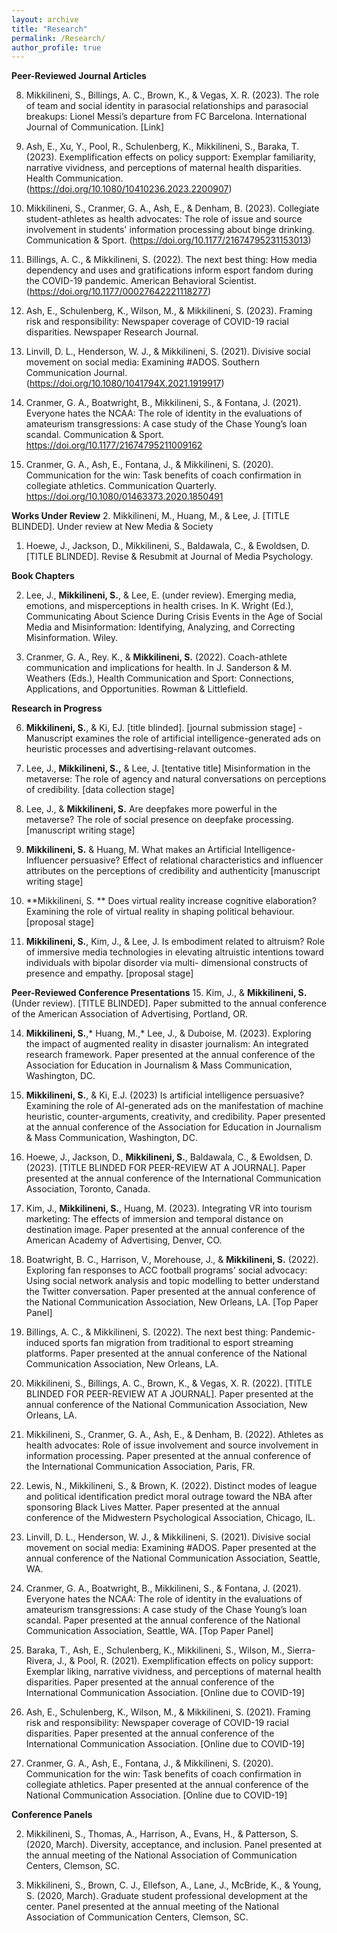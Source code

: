 ```yaml
---
layout: archive
title: "Research"
permalink: /Research/
author_profile: true
---
```


**Peer-Reviewed Journal Articles**

8. Mikkilineni, S., Billings, A. C., Brown, K., & Vegas, X. R. (2023). The role of team and social identity in parasocial relationships and parasocial breakups: Lionel Messi’s departure from FC Barcelona. International Journal of Communication. ​[Link]

7. Ash, E., Xu, Y., Pool, R., Schulenberg, K., Mikkilineni, S., Baraka, T. (2023). Exemplification effects on policy support: Exemplar familiarity, narrative vividness, and perceptions of maternal health disparities. Health Communication.  (https://doi.org/10.1080/10410236.2023.2200907)

6. Mikkilineni, S., Cranmer, G. A., Ash, E., & Denham, B. (2023). Collegiate student-athletes as health advocates: The role of issue and source involvement in students' information processing about binge drinking. Communication & Sport. (https://doi.org/10.1177/21674795231153013)

5. Billings, A. C., & Mikkilineni, S. (2022). The next best thing: How media dependency and uses and gratifications inform esport fandom during the COVID-19 pandemic. American Behavioral Scientist. (https://doi.org/10.1177/00027642221118277)

4. Ash, E., Schulenberg, K., Wilson, M., & Mikkilineni, S. (2023). Framing risk and responsibility: Newspaper coverage of COVID-19 racial disparities. Newspaper Research Journal.

3. Linvill, D. L., Henderson, W. J., & Mikkilineni, S. (2021). Divisive social movement on social media: Examining #ADOS. Southern Communication Journal. (https://doi.org/10.1080/1041794X.2021.1919917)

2. Cranmer, G. A., Boatwright, B., Mikkilineni, S., & Fontana, J. (2021). Everyone hates the NCAA: The role of identity in the evaluations of amateurism transgressions: A case study of the Chase Young’s loan scandal. Communication & Sport. 
​https://doi.org/10.1177/21674795211009162

1. Cranmer, G. A., Ash, E., Fontana, J., & Mikkilineni, S. (2020). Communication for the win: Task benefits of coach confirmation in collegiate athletics. Communication Quarterly. https://doi.org/10.1080/01463373.2020.1850491

**Works Under Review**
2. Mikkilineni, M., Huang, M., & Lee, J. [TITLE BLINDED]. Under review at New Media & Society 

1. Hoewe, J., Jackson, D., Mikkilineni, S., Baldawala, C., & Ewoldsen, D. [TITLE BLINDED]. Revise & Resubmit at Journal of Media Psychology.

**Book Chapters**

2. Lee, J., **Mikkilineni, S.**, & Lee, E. (under review). Emerging media, emotions, and misperceptions in health crises. In K. Wright (Ed.), Communicating About Science During Crisis Events in the Age of Social Media and Misinformation: Identifying, Analyzing, and Correcting Misinformation. Wiley.

1. Cranmer, G. A., Rey. K., & **Mikkilineni, S.** (2022). Coach-athlete communication and implications for health. In J. Sanderson & M. Weathers (Eds.), Health Communication and Sport: Connections, Applications, and Opportunities. Rowman & Littlefield.

**Research in Progress**
                                 
6. **Mikkilineni, S.**, & Ki, EJ. [title blinded]. [journal submission stage]
                                                - Manuscript examines the role of artificial intelligence-generated ads on heuristic processes and                                                      advertising-relavant outcomes.

5. Lee, J., **Mikkilineni, S.,** & Lee, J. [tentative title] Misinformation in the metaverse: The role of agency and natural conversations on perceptions of credibility. [data collection stage]

4. Lee, J., & **Mikkilineni, S.** Are deepfakes more powerful in the metaverse? The role of social presence on deepfake processing. [manuscript writing stage]

3. **​Mikkilineni, S.** & Huang, M. What makes an Artificial Intelligence-Influencer persuasive? Effect of relational characteristics and influencer attributes on the perceptions of credibility and authenticity [manuscript writing stage]

2. **Mikkilineni, S. ** Does virtual reality increase cognitive elaboration? Examining the role of virtual reality in shaping political behaviour. [proposal stage]

1. **Mikkilineni, S.**, Kim, J., & Lee, J. Is embodiment related to altruism? Role of immersive media technologies in elevating altruistic intentions toward individuals with bipolar disorder via multi- dimensional constructs of presence and empathy. [proposal stage]

**Peer-Reviewed Conference Presentations**
15. Kim, J., & **Mikkilineni, S.**(Under review). [TITLE BLINDED]. Paper submitted to the annual conference of the American Association of Advertising, Portland, OR.

14. **Mikkilineni, S.**,* Huang, M.,*  Lee, J., & Duboise, M. (2023). Exploring the impact of augmented reality in disaster journalism: An integrated research framework. Paper presented at the annual conference of the Association for Education in Journalism & Mass Communication, Washington, DC.

13. **Mikkilineni, S.**, & Ki, E.J. (2023) Is artificial intelligence persuasive? Examining the role of AI-generated ads on the manifestation of machine heuristic, counter-arguments, creativity, and credibility. Paper presented at the annual conference of the Association for Education in Journalism & Mass Communication, Washington, DC.

12. Hoewe, J., Jackson, D., **Mikkilineni, S.**, Baldawala, C., & Ewoldsen, D. (2023). [TITLE BLINDED FOR PEER-REVIEW AT A JOURNAL]. Paper presented at the annual conference of the International Communication Association, Toronto, Canada.

11. Kim, J., **Mikkilineni, S.**, Huang, M. (2023). Integrating VR into tourism marketing: The effects of immersion and temporal distance on destination image. Paper presented at the annual conference of the American Academy of Advertising, Denver, CO. 

10. Boatwright, B. C., Harrison, V., Morehouse, J., & **Mikkilineni, S.** (2022). Exploring fan responses to ACC football programs' social advocacy: Using social network analysis and topic modelling to better understand the Twitter conversation. Paper presented at the annual conference of the National Communication Association, New Orleans, LA. [Top Paper Panel]

9. Billings, A. C., & Mikkilineni, S. (2022). The next best thing: Pandemic-induced sports fan migration from traditional to esport streaming platforms. Paper presented at the annual conference of the National Communication Association, New Orleans, LA.

8. Mikkilineni, S., Billings, A. C., Brown, K., & Vegas, X. R. (2022). [TITLE BLINDED FOR PEER-REVIEW AT A JOURNAL]. Paper presented at the annual conference of the National Communication Association, New Orleans, LA.

7. Mikkilineni, S., Cranmer, G. A., Ash, E., & Denham, B. (2022). Athletes as health advocates: Role of issue involvement and source involvement in information processing. Paper presented at the annual conference of the International Communication Association, Paris, FR.

6. Lewis, N., Mikkilineni, S., & Brown, K. (2022). Distinct modes of league and political identification predict moral outrage toward the NBA after sponsoring Black Lives Matter. Paper presented at the annual conference of the Midwestern Psychological Association, Chicago, IL.

5. Linvill, D. L., Henderson, W. J., & Mikkilineni, S. (2021). Divisive social movement on social media: Examining #ADOS. Paper presented at the annual conference of the National Communication Association, Seattle, WA.  

4. Cranmer, G. A., Boatwright, B., Mikkilineni, S., & Fontana, J. (2021). Everyone hates the NCAA: The role of identity in the evaluations of amateurism transgressions: A case study of the Chase Young’s loan scandal. Paper presented at the annual conference of the National Communication Association, Seattle, WA. [Top Paper Panel]

3. Baraka, T., Ash, E., Schulenberg, K., Mikkilineni, S., Wilson, M., Sierra-Rivera, J., & Pool, R. (2021). Exemplification effects on policy support: Exemplar liking, narrative vividness, and perceptions of maternal health disparities. Paper presented at the annual conference of the International Communication Association. [Online due to COVID-19]

2. Ash, E., Schulenberg, K., Wilson, M., & Mikkilineni, S. (2021). Framing risk and responsibility: Newspaper coverage of COVID-19 racial disparities. Paper presented at the annual conference of the International Communication Association. [Online due to COVID-19]
​
1. Cranmer, G. A., Ash, E., Fontana, J., & Mikkilineni, S. (2020). Communication for the win: Task benefits of coach confirmation in collegiate athletics. Paper presented at the annual conference of the National Communication Association. [Online due to COVID-19]

**Conference Panels**

2. Mikkilineni, S., Thomas, A., Harrison, A., Evans, H., & Patterson, S. (2020, March). Diversity, acceptance, and inclusion. Panel presented at the annual meeting of the National Association of Communication Centers, Clemson, SC.

1. Mikkilineni, S., Brown, C. J., Ellefson, A., Lane, J., McBride, K., & Young, S. (2020, March). Graduate student professional development at the center. Panel presented at the annual meeting of the National Association of Communication Centers, Clemson, SC.
​
